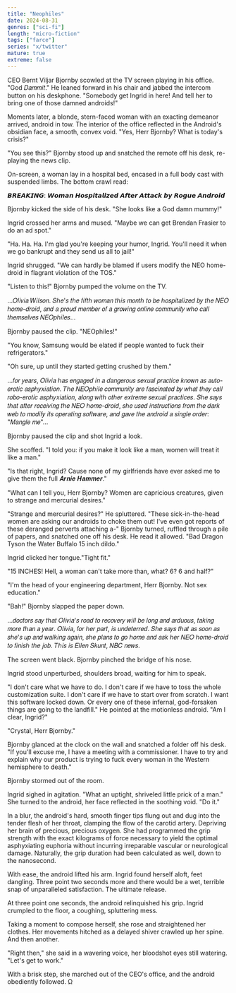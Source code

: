 ```yaml
---
title: "Neophiles"
date: 2024-08-31
genres: ["sci-fi"]
length: "micro-fiction"
tags: ["farce"]
series: "x/twitter"
mature: true
extreme: false
---
```

CEO Bernt Viljar Bjornby scowled at the TV screen playing in his office. "God 𝐷𝑎𝑚𝑚𝑖𝑡." He leaned forward in his chair and jabbed the intercom button on his deskphone. "Somebody get Ingrid in here! And tell her to bring one of those damned androids!"

Moments later, a blonde, stern-faced woman with an exacting demeanor arrived, android in tow. The interior of the office reflected in the Android's obsidian face, a smooth, convex void. "Yes, Herr Bjornby? What is today's crisis?"

"You see this?" Bjornby stood up and snatched the remote off his desk, re-playing the news clip.

On-screen, a woman lay in a hospital bed, encased in a full body cast with suspended limbs. The bottom crawl read: 

𝘽𝙍𝙀𝘼𝙆𝙄𝙉𝙂: 𝙒𝙤𝙢𝙖𝙣 𝙃𝙤𝙨𝙥𝙞𝙩𝙖𝙡𝙞𝙯𝙚𝙙 𝘼𝙛𝙩𝙚𝙧 𝘼𝙩𝙩𝙖𝙘𝙠 𝙗𝙮 𝙍𝙤𝙜𝙪𝙚 𝘼𝙣𝙙𝙧𝙤𝙞𝙙

Bjornby kicked the side of his desk. "She looks like a God damn mummy!"

Ingrid crossed her arms and mused. "Maybe we can get Brendan Frasier to do an ad spot."

"Ha. Ha. Ha. I'm glad you're keeping your humor, Ingrid. You'll need it when we go bankrupt and they send us all to jail!"

Ingrid shrugged. "We can hardly be blamed if users modify the NEO home-droid in flagrant  violation of the TOS."

"Listen to this!" Bjornby pumped the volume on the TV.

...𝑂𝑙𝑖𝑣𝑖𝑎 𝑊𝑖𝑙𝑠𝑜𝑛. 𝑆ℎ𝑒'𝑠 𝑡ℎ𝑒 𝑓𝑖𝑓𝑡ℎ 𝑤𝑜𝑚𝑎𝑛 𝑡ℎ𝑖𝑠 𝑚𝑜𝑛𝑡ℎ 𝑡𝑜 𝑏𝑒 ℎ𝑜𝑠𝑝𝑖𝑡𝑎𝑙𝑖𝑧𝑒𝑑 𝑏𝑦 𝑡ℎ𝑒 𝑁𝐸𝑂 ℎ𝑜𝑚𝑒-𝑑𝑟𝑜𝑖𝑑, 𝑎𝑛𝑑 𝑎 𝑝𝑟𝑜𝑢𝑑 𝑚𝑒𝑚𝑏𝑒𝑟 𝑜𝑓 𝑎 𝑔𝑟𝑜𝑤𝑖𝑛𝑔 𝑜𝑛𝑙𝑖𝑛𝑒 𝑐𝑜𝑚𝑚𝑢𝑛𝑖𝑡𝑦 𝑤ℎ𝑜 𝑐𝑎𝑙𝑙 𝑡ℎ𝑒𝑚𝑠𝑒𝑙𝑣𝑒𝑠 𝑁𝐸𝑂𝑝ℎ𝑖𝑙𝑒𝑠...

Bjornby paused the clip. "NEOphiles!"

"You know, Samsung would be elated if people wanted to fuck their refrigerators."

"Oh sure, up until they started getting crushed by them."

...𝑓𝑜𝑟 𝑦𝑒𝑎𝑟𝑠, 𝑂𝑙𝑖𝑣𝑖𝑎 ℎ𝑎𝑠 𝑒𝑛𝑔𝑎𝑔𝑒𝑑 𝑖𝑛 𝑎 𝑑𝑎𝑛𝑔𝑒𝑟𝑜𝑢𝑠 𝑠𝑒𝑥𝑢𝑎𝑙 𝑝𝑟𝑎𝑐𝑡𝑖𝑐𝑒 𝑘𝑛𝑜𝑤𝑛 𝑎𝑠 𝑎𝑢𝑡𝑜-𝑒𝑟𝑜𝑡𝑖𝑐 𝑎𝑠𝑝ℎ𝑦𝑥𝑖𝑎𝑡𝑖𝑜𝑛. 𝑇ℎ𝑒 𝑁𝐸𝑂𝑝ℎ𝑖𝑙𝑒 𝑐𝑜𝑚𝑚𝑢𝑛𝑖𝑡𝑦 𝑎𝑟𝑒 𝑓𝑎𝑠𝑐𝑖𝑛𝑎𝑡𝑒𝑑 𝑏𝑦 𝑤ℎ𝑎𝑡 𝑡ℎ𝑒𝑦 𝑐𝑎𝑙𝑙 𝑟𝑜𝑏𝑜-𝑒𝑟𝑜𝑡𝑖𝑐 𝑎𝑠𝑝ℎ𝑦𝑥𝑖𝑎𝑡𝑖𝑜𝑛, 𝑎𝑙𝑜𝑛𝑔 𝑤𝑖𝑡ℎ 𝑜𝑡ℎ𝑒𝑟 𝑒𝑥𝑡𝑟𝑒𝑚𝑒 𝑠𝑒𝑥𝑢𝑎𝑙 𝑝𝑟𝑎𝑐𝑡𝑖𝑐𝑒𝑠. 𝑆ℎ𝑒 𝑠𝑎𝑦𝑠 𝑡ℎ𝑎𝑡 𝑎𝑓𝑡𝑒𝑟 𝑟𝑒𝑐𝑒𝑖𝑣𝑖𝑛𝑔 𝑡ℎ𝑒 𝑁𝐸𝑂 ℎ𝑜𝑚𝑒-𝑑𝑟𝑜𝑖𝑑, 𝑠ℎ𝑒 𝑢𝑠𝑒𝑑 𝑖𝑛𝑠𝑡𝑟𝑢𝑐𝑡𝑖𝑜𝑛𝑠 𝑓𝑟𝑜𝑚 𝑡ℎ𝑒 𝑑𝑎𝑟𝑘 𝑤𝑒𝑏 𝑡𝑜 𝑚𝑜𝑑𝑖𝑓𝑦 𝑖𝑡𝑠 𝑜𝑝𝑒𝑟𝑎𝑡𝑖𝑛𝑔 𝑠𝑜𝑓𝑡𝑤𝑎𝑟𝑒, 𝑎𝑛𝑑 𝑔𝑎𝑣𝑒 𝑡ℎ𝑒 𝑎𝑛𝑑𝑟𝑜𝑖𝑑 𝑎 𝑠𝑖𝑛𝑔𝑙𝑒 𝑜𝑟𝑑𝑒𝑟: "𝑀𝑎𝑛𝑔𝑙𝑒 𝑚𝑒"...

Bjornby paused the clip and shot Ingrid a look.

She scoffed. "I told you: if you make it look like a man, women will treat it like a man."

"Is that right, Ingrid? Cause none of my girlfriends have ever asked me to give them the full 𝑨𝒓𝒏𝒊𝒆 𝑯𝒂𝒎𝒎𝒆𝒓." 

"What can I tell you, Herr Bjornby? Women are capricious creatures, given to strange and mercurial desires."

"Strange and mercurial desires?" He spluttered. "These sick-in-the-head women are asking our androids to choke them out! I've even got reports of these deranged perverts attaching a-" Bjornby turned, ruffled through a pile of papers, and snatched one off his desk. He read it allowed. "Bad Dragon Tyson the Water Buffalo 15 inch dildo."

Ingrid clicked her tongue."Tight fit."

"15 INCHES! Hell, a woman can't take more than, what? 6? 6 and half?"

"I'm the head of your engineering department, Herr Bjornby. Not sex education."

"Bah!" Bjornby slapped the paper down.

...𝑑𝑜𝑐𝑡𝑜𝑟𝑠 𝑠𝑎𝑦 𝑡ℎ𝑎𝑡 𝑂𝑙𝑖𝑣𝑖𝑎'𝑠 𝑟𝑜𝑎𝑑 𝑡𝑜 𝑟𝑒𝑐𝑜𝑣𝑒𝑟𝑦 𝑤𝑖𝑙𝑙 𝑏𝑒 𝑙𝑜𝑛𝑔 𝑎𝑛𝑑 𝑎𝑟𝑑𝑢𝑜𝑢𝑠, 𝑡𝑎𝑘𝑖𝑛𝑔 𝑚𝑜𝑟𝑒 𝑡ℎ𝑎𝑛 𝑎 𝑦𝑒𝑎𝑟. 𝑂𝑙𝑖𝑣𝑖𝑎, 𝑓𝑜𝑟 ℎ𝑒𝑟 𝑝𝑎𝑟𝑡, 𝑖𝑠 𝑢𝑛𝑑𝑒𝑡𝑒𝑟𝑟𝑒𝑑. 𝑆ℎ𝑒 𝑠𝑎𝑦𝑠 𝑡ℎ𝑎𝑡 𝑎𝑠 𝑠𝑜𝑜𝑛 𝑎𝑠 𝑠ℎ𝑒'𝑠 𝑢𝑝 𝑎𝑛𝑑 𝑤𝑎𝑙𝑘𝑖𝑛𝑔 𝑎𝑔𝑎𝑖𝑛, 𝑠ℎ𝑒 𝑝𝑙𝑎𝑛𝑠 𝑡𝑜 𝑔𝑜 ℎ𝑜𝑚𝑒 𝑎𝑛𝑑 𝑎𝑠𝑘 ℎ𝑒𝑟 𝑁𝐸𝑂 ℎ𝑜𝑚𝑒-𝑑𝑟𝑜𝑖𝑑 𝑡𝑜 𝑓𝑖𝑛𝑖𝑠ℎ 𝑡ℎ𝑒 𝑗𝑜𝑏. 𝑇ℎ𝑖𝑠 𝑖𝑠 𝐸𝑙𝑙𝑒𝑛 𝑆𝑘𝑢𝑛𝑡, 𝑁𝐵𝐶 𝑛𝑒𝑤𝑠.

The screen went black. Bjornby pinched the bridge of his nose.

Ingrid stood unperturbed, shoulders broad, waiting for him to speak.

"I don't care what we have to do. I don't care if we have to toss the whole customization suite. I don't care if we have to start over from scratch. I want this software locked down. Or every one of these infernal, god-forsaken things are going to the landfill." He pointed at the motionless android. "Am I clear, Ingrid?"

"Crystal, Herr Bjornby."

Bjornby glanced at the clock on the wall and snatched a folder off his desk. "If you'll excuse me, I have a meeting with a commissioner. I have to try and explain why our product is trying to fuck every woman in the Western hemisphere to death."

Bjornby stormed out of the room.

Ingrid sighed in agitation. "What an uptight, shriveled little prick of a man." She turned to the android, her face reflected in the soothing void. "Do it."

In a blur, the android's hard, smooth finger tips flung out and dug into the tender flesh of her throat, clamping the flow of the carotid artery. Depriving her brain of precious, precious oxygen. She had programmed the grip strength with the exact kilograms of force necessary to yield the optimal asphyxiating euphoria without incurring irreparable vascular or neurological damage. Naturally, the grip duration had been calculated as well, down to the nanosecond.

With ease, the android lifted his arm. Ingrid found herself aloft, feet dangling. Three point two seconds more and there would be a wet, terrible snap of unparalleled satisfaction. The ultimate release.

At three point one seconds, the android relinquished his grip. Ingrid crumpled to the floor, a coughing, spluttering mess. 

Taking a moment to compose herself, she rose and straightened her clothes. Her movements hitched as a delayed shiver crawled up her spine. And then another.

"Right then," she said in a wavering voice, her  bloodshot eyes still watering. "Let's get to work."

With a brisk step, she marched out of the CEO's office, and the android obediently followed. Ω
